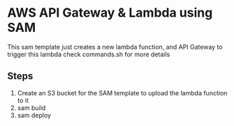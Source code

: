 # AWS API Gateway & Lambda using SAM
This sam template just creates a new lambda function, and API Gateway to trigger this lambda check commands.sh for more details 

## Steps
1. Create an S3 bucket for the SAM template to upload the lambda function to it 
2. sam build
3. sam deploy
